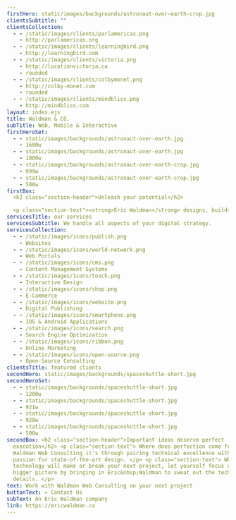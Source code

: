 ```yaml
---
firstHero: static/images/backgrounds/astronaut-over-earth-crop.jpg
clientsSubtitle: ""
clientsCollection:
  - - /static/images/clients/parlamericas.png
    - http://parlamericas.org
  - - /static/images/clients/learningbird.png
    - http://learningbird.com
  - - /static/images/clients/victoria.png
    - http://locationvictoria.ca
    - rounded
  - - /static/images/clients/colbymonet.png
    - http://colby-monet.com
    - rounded
  - - /static/images/clients/mindbliss.png
    - http://mindbliss.com
layout: index.ejs
title: Waldman & CO.
subTitle: Web, Mobile & Interactive
firstHeroSet:
  - - static/images/backgrounds/astronaut-over-earth.jpg
    - 1600w
  - - static/images/backgrounds/astronaut-over-earth.jpg
    - 1000w
  - - static/images/backgrounds/astronaut-over-earth-crop.jpg
    - 999w
  - - static/images/backgrounds/astronaut-over-earth-crop.jpg
    - 500w
firstBox:
  <h2 class="section-header">Unleash your potential</h2>

  <p class="section-text"><strong>Eric Waldman</strong> designs, builds and implements the digital strategies of businesses and not-for-profits in the Montréal and Ottawa regions.</p> <p class="section-text" >We combine proven technology with tasteful design to deliver spectacular results.</p>
servicesTitle: our services
servicesSubtitle: We handle all aspects of your digital strategy.
servicesCollection:
  - - /static/images/icons/publish.png
    - Websites
  - - /static/images/icons/world-network.png
    - Web Portals
  - - /static/images/icons/cms.png
    - Content Management Systems
  - - /static/images/icons/touch.png
    - Interactive Design
  - - /static/images/icons/shop.png
    - E-Commerce
  - - /static/images/icons/website.png
    - Digital Publishing
  - - /static/images/icons/smartphone.png
    - IOS & Android Applications
  - - /static/images/icons/search.png
    - Search Engine Optimization
  - - /static/images/icons/ribbon.png
    - Online Marketing
  - - /static/images/icons/open-source.png
    - Open-Source Consulting
clientsTitle: featured clients
secondHero: static/images/backgrounds/spaceshuttle-short.jpg
secondHeroSet:
  - - static/images/backgrounds/spaceshuttle-short.jpg
    - 1200w
  - - static/images/backgrounds/spaceshuttle-short.jpg
    - 921w
  - - static/images/backgrounds/spaceshuttle-short.jpg
    - 920w
  - - static/images/backgrounds/spaceshuttle-short.jpg
    - 500w
secondBox: <h2 class="section-header">Important ideas deserve perfect
  execution</h2> <p class="section-text"> Where does perfection come from? At
  Waldman Web Consulting it's through pairing technical excellence with our
  passion for state-of-the-art design. </p> <p class="section-text"> When
  technology will make or break your next project, let yourself focus on the
  bigger picture by bringing in Eric&nbsp;Waldman to sweat out the technical
  details. </p>
text: Work with Waldman Web Consulting on your next project
buttonText: » Contact Us
subText: An Eric Waldman company
link: https://ericwaldman.ca
---
```

